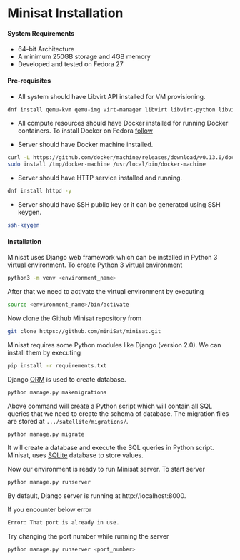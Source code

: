 # Minisat Installation

#### System Requirements
+ 64-bit Architecture
+ A minimum 250GB storage and 4GB memory
+ Developed and tested on Fedora 27

#### Pre-requisites
+ All system should have Libvirt API installed for VM provisioning.

```sh
dnf install qemu-kvm qemu-img virt-manager libvirt libvirt-python libvirt-client virt-install -y
```

+ All compute resources should have Docker installed for running Docker containers. To install Docker on Fedora  [follow](https://docs.docker.com/install/linux/docker-ce/fedora/#install-using-the-repository)

+ Server should have Docker machine installed.

```sh
curl -L https://github.com/docker/machine/releases/download/v0.13.0/docker-machine-`uname -s`-`uname -m` >/tmp/docker-machine &&
sudo install /tmp/docker-machine /usr/local/bin/docker-machine
```

+ Server should have HTTP service installed and running.

```sh
dnf install httpd -y
```

+ Server should have SSH public key or it can be generated using SSH keygen.

```sh
ssh-keygen
```

#### Installation
Minisat uses Django web framework which can be installed in  Python 3 virtual environment. To create Python 3 virtual environment
```sh
python3 -m venv <environment_name>
```

After that we need to activate the virtual environment by executing
```sh
source <environment_name>/bin/activate
```

Now clone the Github Minisat repository from
```sh
git clone https://github.com/miniSat/minisat.git
```

Minisat requires some Python modules like Django (version 2.0).  We can install them by executing
```sh
pip install -r requirements.txt
```

Django [ORM](https://docs.djangoproject.com/en/2.0/topics/db/) is used to create database.
```sh
python manage.py makemigrations
```
Above command will create a Python script which will contain all SQL queries that we need to create the schema of database. The migration files are stored at ```.../satellite/migrations/```.
```sh
python manage.py migrate
```
It will create a database and execute the SQL queries in Python script. Minisat, uses [SQLite](https://www.sqlite.org/index.html) database to store values.

Now our environment is ready to run Minisat server. To start server
```sh
python manage.py runserver
```
By default, Django server is running at http://localhost:8000.

If you encounter below error

```sh
Error: That port is already in use.
```

Try changing the port number while running the server

```sh
python manage.py runserver <port_number>
```











